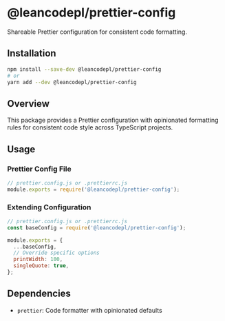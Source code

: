 # @leancodepl/prettier-config

Shareable Prettier configuration for consistent code formatting.

## Installation

```bash
npm install --save-dev @leancodepl/prettier-config
# or
yarn add --dev @leancodepl/prettier-config
```

## Overview

This package provides a Prettier configuration with opinionated formatting rules for consistent code style across TypeScript projects.

## Usage

### Prettier Config File

```javascript
// prettier.config.js or .prettierrc.js
module.exports = require('@leancodepl/prettier-config');
```

### Extending Configuration

```javascript
// prettier.config.js or .prettierrc.js
const baseConfig = require('@leancodepl/prettier-config');

module.exports = {
  ...baseConfig,
  // Override specific options
  printWidth: 100,
  singleQuote: true,
};
```

## Dependencies

- `prettier`: Code formatter with opinionated defaults
